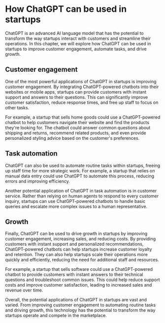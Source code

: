 How ChatGPT can be used in startups
=====================================================================

ChatGPT is an advanced AI language model that has the potential to transform the way startups interact with customers and streamline their operations. In this chapter, we will explore how ChatGPT can be used in startups to improve customer engagement, automate tasks, and drive growth.

Customer engagement
-------------------

One of the most powerful applications of ChatGPT in startups is improving customer engagement. By integrating ChatGPT-powered chatbots into their websites or mobile apps, startups can provide customers with instant support and answers to their questions. This can significantly improve customer satisfaction, reduce response times, and free up staff to focus on other tasks.

For example, a startup that sells home goods could use a ChatGPT-powered chatbot to help customers navigate their website and find the products they're looking for. The chatbot could answer common questions about shipping and returns, recommend related products, and even provide personalized styling advice based on the customer's preferences.

Task automation
---------------

ChatGPT can also be used to automate routine tasks within startups, freeing up staff time for more strategic work. For example, a startup that relies on manual data entry could use ChatGPT to automate this process, reducing errors and improving efficiency.

Another potential application of ChatGPT in task automation is in customer service. Rather than relying on human agents to respond to every customer inquiry, startups can use ChatGPT-powered chatbots to handle basic queries and escalate more complex issues to a human representative.

Growth
------

Finally, ChatGPT can be used to drive growth in startups by improving customer engagement, increasing sales, and reducing costs. By providing customers with instant support and personalized recommendations, ChatGPT-powered chatbots can help startups increase customer loyalty and retention. They can also help startups scale their operations more quickly and efficiently, reducing the need for additional staff and resources.

For example, a startup that sells software could use a ChatGPT-powered chatbot to provide customers with instant answers to their technical questions and troubleshoot common issues. This could help reduce support costs and improve customer satisfaction, leading to increased sales and revenue over time.

Overall, the potential applications of ChatGPT in startups are vast and varied. From improving customer engagement to automating routine tasks and driving growth, this technology has the potential to transform the way startups operate and compete in the marketplace.
